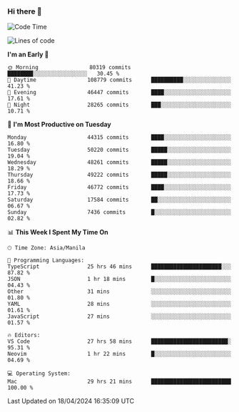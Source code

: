 ### Hi there 👋

<!--START_SECTION:waka-->
![Code Time](http://img.shields.io/badge/Code%20Time-5%2C055%20hrs%2053%20mins-blue)

![Lines of code](https://img.shields.io/badge/From%20Hello%20World%20I%27ve%20Written-115.7%20million%20lines%20of%20code-blue)

**I'm an Early 🐤** 

```text
🌞 Morning                80319 commits       ████████░░░░░░░░░░░░░░░░░   30.45 % 
🌆 Daytime                108779 commits      ██████████░░░░░░░░░░░░░░░   41.23 % 
🌃 Evening                46447 commits       ████░░░░░░░░░░░░░░░░░░░░░   17.61 % 
🌙 Night                  28265 commits       ███░░░░░░░░░░░░░░░░░░░░░░   10.71 % 
```
📅 **I'm Most Productive on Tuesday** 

```text
Monday                   44315 commits       ████░░░░░░░░░░░░░░░░░░░░░   16.80 % 
Tuesday                  50220 commits       █████░░░░░░░░░░░░░░░░░░░░   19.04 % 
Wednesday                48261 commits       █████░░░░░░░░░░░░░░░░░░░░   18.29 % 
Thursday                 49222 commits       █████░░░░░░░░░░░░░░░░░░░░   18.66 % 
Friday                   46772 commits       ████░░░░░░░░░░░░░░░░░░░░░   17.73 % 
Saturday                 17584 commits       ██░░░░░░░░░░░░░░░░░░░░░░░   06.67 % 
Sunday                   7436 commits        █░░░░░░░░░░░░░░░░░░░░░░░░   02.82 % 
```


📊 **This Week I Spent My Time On** 

```text
🕑︎ Time Zone: Asia/Manila

💬 Programming Languages: 
TypeScript               25 hrs 46 mins      ██████████████████████░░░   87.82 % 
JSON                     1 hr 18 mins        █░░░░░░░░░░░░░░░░░░░░░░░░   04.43 % 
Other                    31 mins             ░░░░░░░░░░░░░░░░░░░░░░░░░   01.80 % 
YAML                     28 mins             ░░░░░░░░░░░░░░░░░░░░░░░░░   01.61 % 
JavaScript               27 mins             ░░░░░░░░░░░░░░░░░░░░░░░░░   01.57 % 

🔥 Editors: 
VS Code                  27 hrs 58 mins      ████████████████████████░   95.31 % 
Neovim                   1 hr 22 mins        █░░░░░░░░░░░░░░░░░░░░░░░░   04.69 % 

💻 Operating System: 
Mac                      29 hrs 21 mins      █████████████████████████   100.00 % 
```


 Last Updated on 18/04/2024 16:35:09 UTC
<!--END_SECTION:waka-->


<!--
**rad182/rad182** is a ✨ _special_ ✨ repository because its `README.md` (this file) appears on your GitHub profile.

Here are some ideas to get you started:

- 🔭 I’m currently working on ...
- 🌱 I’m currently learning ...
- 👯 I’m looking to collaborate on ...
- 🤔 I’m looking for help with ...
- 💬 Ask me about ...
- 📫 How to reach me: ...
- 😄 Pronouns: ...
- ⚡ Fun fact: ...
-->
